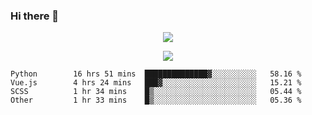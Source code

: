 ### Hi there 👋

<!--
**SuuTTT/SuuTTT** is a ✨ _special_ ✨ repository because its `README.md` (this file) appears on your GitHub profile.

Here are some ideas to get you started:

- 🔭 I’m currently working on ...
- 🌱 I’m currently learning ...
- 👯 I’m looking to collaborate on ...
- 🤔 I’m looking for help with ...
- 💬 Ask me about ...
- 📫 How to reach me: ...
- 😄 Pronouns: ...
- ⚡ Fun fact: ...
-->

<div align='center'>
    <p align='center'>
        <img src='https://github-readme-stats.vercel.app/api?line_height=27&username=SuuTTT&show_icons=true&theme=solarized-light'/>
    </p>
</div>    
<div align='center'>  
    <p align='center'>
        <img src='https://github-readme-stats.vercel.app/api/wakatime?username=SuuTTT&theme=solarized-light'/>
    </p>
    
</div>  

<!--START_SECTION:waka-->

```text
Python        16 hrs 51 mins  ██████████████▓░░░░░░░░░░   58.16 %
Vue.js        4 hrs 24 mins   ███▓░░░░░░░░░░░░░░░░░░░░░   15.21 %
SCSS          1 hr 34 mins    █▒░░░░░░░░░░░░░░░░░░░░░░░   05.44 %
Other         1 hr 33 mins    █▒░░░░░░░░░░░░░░░░░░░░░░░   05.36 %
```

<!--END_SECTION:waka-->
